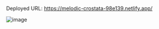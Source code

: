 Deployed URL: https://melodic-crostata-98e139.netlify.app/

![image](https://user-images.githubusercontent.com/22127725/206876721-204befb7-b3a4-4d70-8d8f-56af76045874.png)
